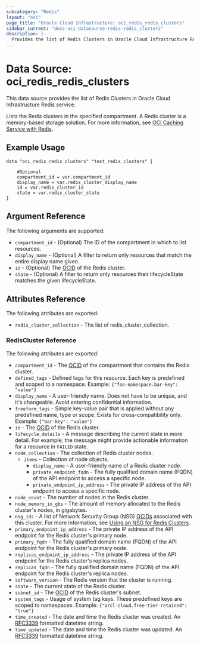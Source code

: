 ```yaml
---
subcategory: "Redis"
layout: "oci"
page_title: "Oracle Cloud Infrastructure: oci_redis_redis_clusters"
sidebar_current: "docs-oci-datasource-redis-redis_clusters"
description: |-
  Provides the list of Redis Clusters in Oracle Cloud Infrastructure Redis service
---
```


# Data Source: oci_redis_redis_clusters
This data source provides the list of Redis Clusters in Oracle Cloud Infrastructure Redis service.

Lists the Redis clusters in the specified compartment. A Redis cluster is a memory-based storage solution. For more information, see [OCI Caching Service with Redis](https://docs.cloud.oracle.com/iaas/Content/redis/home.htm).


## Example Usage

```hcl
data "oci_redis_redis_clusters" "test_redis_clusters" {

	#Optional
	compartment_id = var.compartment_id
	display_name = var.redis_cluster_display_name
	id = var.redis_cluster_id
	state = var.redis_cluster_state
}
```

## Argument Reference

The following arguments are supported:

* `compartment_id` - (Optional) The ID of the compartment in which to list resources.
* `display_name` - (Optional) A filter to return only resources that match the entire display name given.
* `id` - (Optional) The [OCID](https://docs.cloud.oracle.com/iaas/Content/General/Concepts/identifiers.htm#Oracle) of the Redis cluster.
* `state` - (Optional) A filter to return only resources their lifecycleState matches the given lifecycleState.


## Attributes Reference

The following attributes are exported:

* `redis_cluster_collection` - The list of redis_cluster_collection.

### RedisCluster Reference

The following attributes are exported:

* `compartment_id` - The [OCID](https://docs.cloud.oracle.com/iaas/Content/General/Concepts/identifiers.htm#Oracle) of the compartment that contains the Redis cluster.
* `defined_tags` - Defined tags for this resource. Each key is predefined and scoped to a namespace. Example: `{"foo-namespace.bar-key": "value"}` 
* `display_name` - A user-friendly name. Does not have to be unique, and it's changeable. Avoid entering confidential information.
* `freeform_tags` - Simple key-value pair that is applied without any predefined name, type or scope. Exists for cross-compatibility only. Example: `{"bar-key": "value"}` 
* `id` - The [OCID](https://docs.cloud.oracle.com/iaas/Content/General/Concepts/identifiers.htm#Oracle) of the Redis cluster.
* `lifecycle_details` - A message describing the current state in more detail. For example, the message might provide actionable information for a resource in `FAILED` state.
* `node_collection` - The collection of Redis cluster nodes.
	* `items` - Collection of node objects.
		* `display_name` - A user-friendly name of a Redis cluster node.
		* `private_endpoint_fqdn` - The fully qualified domain name (FQDN) of the API endpoint to access a specific node.
		* `private_endpoint_ip_address` - The private IP address of the API endpoint to access a specific node.
* `node_count` - The number of nodes in the Redis cluster.
* `node_memory_in_gbs` - The amount of memory allocated to the Redis cluster's nodes, in gigabytes.
* `nsg_ids` - A list of Network Security Group (NSG) [OCIDs](https://docs.cloud.oracle.com/iaas/Content/General/Concepts/identifiers.htm) associated with this cluster. For more information, see [Using an NSG for Redis Clusters](https://docs.cloud.oracle.com/iaas/Content/redis/connecttorediscluster.htm#connecttorediscluster__networksecuritygroup). 
* `primary_endpoint_ip_address` - The private IP address of the API endpoint for the Redis cluster's primary node.
* `primary_fqdn` - The fully qualified domain name (FQDN) of the API endpoint for the Redis cluster's primary node.
* `replicas_endpoint_ip_address` - The private IP address of the API endpoint for the Redis cluster's replica nodes.
* `replicas_fqdn` - The fully qualified domain name (FQDN) of the API endpoint for the Redis cluster's replica nodes.
* `software_version` - The Redis version that the cluster is running.
* `state` - The current state of the Redis cluster.
* `subnet_id` - The [OCID](https://docs.cloud.oracle.com/iaas/Content/General/Concepts/identifiers.htm#Oracle) of the Redis cluster's subnet.
* `system_tags` - Usage of system tag keys. These predefined keys are scoped to namespaces. Example: `{"orcl-cloud.free-tier-retained": "true"}` 
* `time_created` - The date and time the Redis cluster was created. An [RFC3339](https://datatracker.ietf.org/doc/html/rfc3339) formatted datetime string.
* `time_updated` - The date and time the Redis cluster was updated. An [RFC3339](https://datatracker.ietf.org/doc/html/rfc3339) formatted datetime string.

